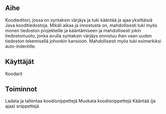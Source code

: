 ## Aihe
Koodieditori, jossa on syntaksin värjäys ja tuki kääntää ja ajaa yksittäisiä Java kooditiedostoja. Mikäli aikaa ja innostusta on,
mahdollisesti tuki myös monen tiedoston projekteille ja kääntämiseen ja mahdollisesti jokin tiedostomuoto, jonka avulla syntaksin värjäys
onnistuu ihan vaan uuden tiedoston tekemisellä johonkin kansioon. Mahdollisesti myös tuki esimerkiksi auto-indentille.

## Käyttäjät
Koodarit

## Toiminnot
Ladata ja tallentaa koodisnippettejä
Muokata koodisnippettejä
Kääntää (ja ajaa) snippettejä
